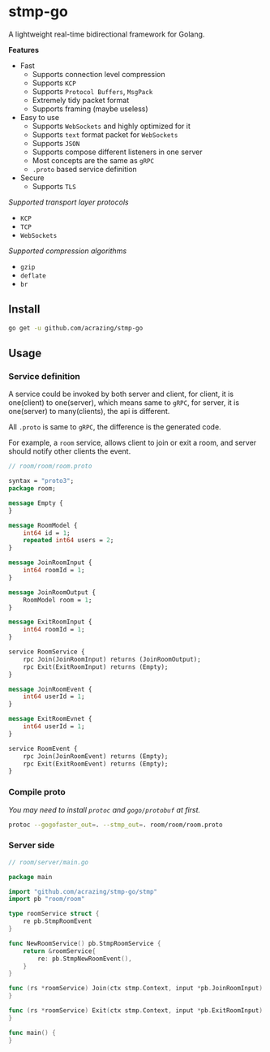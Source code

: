 # stmp-go

A lightweight real-time bidirectional framework for Golang.

**Features**

- Fast
    - Supports connection level compression
    - Supports `KCP`
    - Supports `Protocol Buffers`, `MsgPack`
    - Extremely tidy packet format
    - Supports framing (maybe useless)
- Easy to use
    - Supports `WebSockets` and highly optimized for it
    - Supports `text` format packet for `WebSockets`
    - Supports `JSON`
    - Supports compose different listeners in one server
    - Most concepts are the same as `gRPC`
    - `.proto` based service definition
- Secure
    - Supports `TLS`
    
*Supported transport layer protocols*

- `KCP`
- `TCP`
- `WebSockets`

*Supported compression algorithms*

- `gzip`
- `deflate`
- `br`

## Install

```bash
go get -u github.com/acrazing/stmp-go
```

## Usage

### Service definition

A service could be invoked by both server and client, for client, it is one(client) to one(server), which means
same to `gRPC`, for server, it is one(server) to many(clients), the api is different.

All `.proto` is same to `gRPC`, the difference is the generated code.

For example, a `room` service, allows client to join or exit a room, and server should notify other clients the event.

```proto
// room/room/room.proto

syntax = "proto3";
package room;

message Empty {
}

message RoomModel {
    int64 id = 1;
    repeated int64 users = 2;
}

message JoinRoomInput {
    int64 roomId = 1;
}

message JoinRoomOutput {
    RoomModel room = 1;
}

message ExitRoomInput {
    int64 roomId = 1;
}

service RoomService {
    rpc Join(JoinRoomInput) returns (JoinRoomOutput);
    rpc Exit(ExitRoomInput) returns (Empty);
}

message JoinRoomEvent {
    int64 userId = 1;
}

message ExitRoomEvnet {
    int64 userId = 1;
}

service RoomEvent {
    rpc Join(JoinRoomEvent) returns (Empty);
    rpc Exit(ExitRoomEvent) returns (Empty);
}
```

### Compile proto

*You may need to install `protoc` and `gogo/protobuf` at first.*

```bash
protoc --gogofaster_out=. --stmp_out=. room/room/room.proto
```

### Server side

```go
// room/server/main.go

package main

import "github.com/acrazing/stmp-go/stmp"
import pb "room/room"

type roomService struct {
    re pb.StmpRoomEvent
}

func NewRoomService() pb.StmpRoomService {
    return &roomService{
        re: pb.StmpNewRoomEvent(),
    }
}

func (rs *roomService) Join(ctx stmp.Context, input *pb.JoinRoomInput) (*pb.JoinRoomOutput, error) {
}

func (rs *roomService) Exit(ctx stmp.Context, input *pb.ExitRoomInput) (*pb.Empty, error) {
}

func main() {
}
```